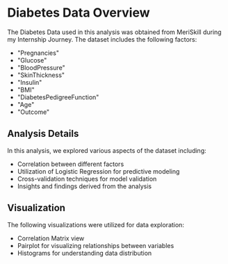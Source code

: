 # Diabetes Data Overview
The Diabetes Data used in this analysis was obtained from MeriSkill during my Internship Journey. The dataset includes the following factors:

- "Pregnancies"
- "Glucose"
- "BloodPressure"
- "SkinThickness"
- "Insulin"
- "BMI"
- "DiabetesPedigreeFunction"
- "Age"
- "Outcome"

## Analysis Details
In this analysis, we explored various aspects of the dataset including:

- Correlation between different factors
- Utilization of Logistic Regression for predictive modeling
- Cross-validation techniques for model validation
- Insights and findings derived from the analysis

## Visualization
The following visualizations were utilized for data exploration:

- Correlation Matrix view
- Pairplot for visualizing relationships between variables
- Histograms for understanding data distribution



